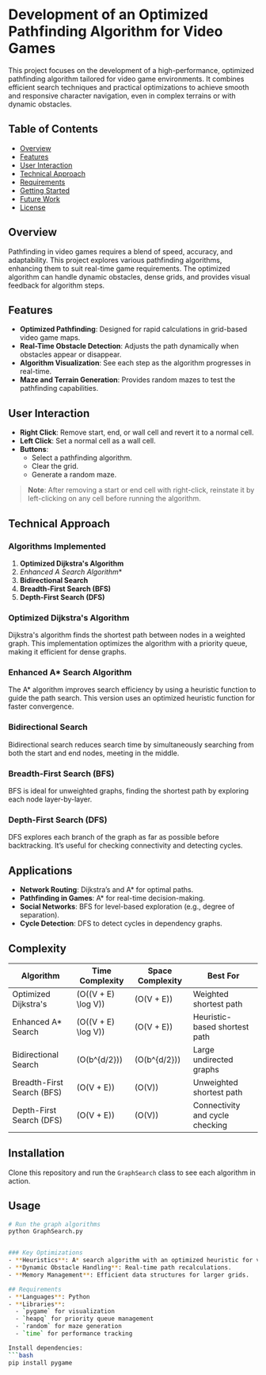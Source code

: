 # Development of an Optimized Pathfinding Algorithm for Video Games

This project focuses on the development of a high-performance, optimized pathfinding algorithm tailored for video game environments. It combines efficient search techniques and practical optimizations to achieve smooth and responsive character navigation, even in complex terrains or with dynamic obstacles.

## Table of Contents
- [Overview](#overview)
- [Features](#features)
- [User Interaction](#user-interaction)
- [Technical Approach](#technical-approach)
- [Requirements](#requirements)
- [Getting Started](#getting-started)
- [Future Work](#future-work)
- [License](#license)

## Overview
Pathfinding in video games requires a blend of speed, accuracy, and adaptability. This project explores various pathfinding algorithms, enhancing them to suit real-time game requirements. The optimized algorithm can handle dynamic obstacles, dense grids, and provides visual feedback for algorithm steps.

## Features
- **Optimized Pathfinding**: Designed for rapid calculations in grid-based video game maps.
- **Real-Time Obstacle Detection**: Adjusts the path dynamically when obstacles appear or disappear.
- **Algorithm Visualization**: See each step as the algorithm progresses in real-time.
- **Maze and Terrain Generation**: Provides random mazes to test the pathfinding capabilities.
  
## User Interaction
- **Right Click**: Remove start, end, or wall cell and revert it to a normal cell.
- **Left Click**: Set a normal cell as a wall cell.
- **Buttons**:
  - Select a pathfinding algorithm.
  - Clear the grid.
  - Generate a random maze.

> **Note**: After removing a start or end cell with right-click, reinstate it by left-clicking on any cell before running the algorithm.

## Technical Approach
### Algorithms Implemented
1. **Optimized Dijkstra's Algorithm**
2. **Enhanced A* Search Algorithm**
3. **Bidirectional Search**
4. **Breadth-First Search (BFS)**
5. **Depth-First Search (DFS)**


### Optimized Dijkstra's Algorithm
Dijkstra's algorithm finds the shortest path between nodes in a weighted graph. This implementation optimizes the algorithm with a priority queue, making it efficient for dense graphs.

### Enhanced A* Search Algorithm
The A* algorithm improves search efficiency by using a heuristic function to guide the path search. This version uses an optimized heuristic function for faster convergence.

### Bidirectional Search
Bidirectional search reduces search time by simultaneously searching from both the start and end nodes, meeting in the middle.

### Breadth-First Search (BFS)
BFS is ideal for unweighted graphs, finding the shortest path by exploring each node layer-by-layer.

### Depth-First Search (DFS)
DFS explores each branch of the graph as far as possible before backtracking. It’s useful for checking connectivity and detecting cycles.

## Applications
- **Network Routing**: Dijkstra’s and A* for optimal paths.
- **Pathfinding in Games**: A* for real-time decision-making.
- **Social Networks**: BFS for level-based exploration (e.g., degree of separation).
- **Cycle Detection**: DFS to detect cycles in dependency graphs.

## Complexity
| Algorithm                  | Time Complexity | Space Complexity | Best For                         |
|----------------------------|-----------------|------------------|----------------------------------|
| Optimized Dijkstra's       | \(O((V + E) \log V)\) | \(O(V + E)\) | Weighted shortest path          |
| Enhanced A* Search         | \(O((V + E) \log V)\) | \(O(V + E)\) | Heuristic-based shortest path   |
| Bidirectional Search       | \(O(b^{d/2})\) | \(O(b^{d/2})\)  | Large undirected graphs         |
| Breadth-First Search (BFS) | \(O(V + E)\)   | \(O(V)\)        | Unweighted shortest path        |
| Depth-First Search (DFS)   | \(O(V + E)\)   | \(O(V)\)        | Connectivity and cycle checking |

## Installation
Clone this repository and run the `GraphSearch` class to see each algorithm in action.

## Usage
```bash
# Run the graph algorithms
python GraphSearch.py


### Key Optimizations
- **Heuristics**: A* search algorithm with an optimized heuristic for video game maps.
- **Dynamic Obstacle Handling**: Real-time path recalculations.
- **Memory Management**: Efficient data structures for larger grids.

## Requirements
- **Languages**: Python
- **Libraries**:
  - `pygame` for visualization
  - `heapq` for priority queue management
  - `random` for maze generation
  - `time` for performance tracking

Install dependencies:
```bash
pip install pygame
